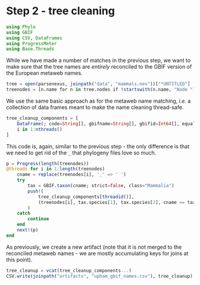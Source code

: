 # Step 2 - tree cleaning

````julia
using Phylo
using GBIF
using CSV, DataFrames
using ProgressMeter
using Base.Threads
````

While we have made a number of matches in the previous step, we want to make
sure that the tree names are *entirely* reconciled to the GBIF version of the
European metaweb names.

````julia
tree = open(parsenexus, joinpath("data", "mammals.nex"))["*UNTITLED"]
treenodes = [n.name for n in tree.nodes if !startswith(n.name, "Node ")]
````

We use the same basic approach as for the metaweb name matching, *i.e.* a
collection of data frames meant to make the name cleaning thread-safe.

````julia
tree_cleanup_components = [
    DataFrame(; code=String[], gbifname=String[], gbifid=Int64[], equal=Bool[]) for
    i in 1:nthreads()
]
````

This code is, again, similar to the previous step - the only difference is
that we need to get rid of the `_` that phylogeny files love so much.

````julia
p = Progress(length(treenodes))
@threads for i in 1:length(treenodes)
    cname = replace(treenodes[i], '_' => ' ')
    try
        tax = GBIF.taxon(cname; strict=false, class="Mammalia")
        push!(
            tree_cleanup_components[threadid()],
            (treenodes[i], tax.species[1], tax.species[2], cname == tax.species[1]),
        )
    catch
        continue
    end
    next!(p)
end
````

As previously, we create a new artifact (note that it is not merged to the
reconciled metaweb names - we are mostly accumulating keys for joins at this
point).

````julia
tree_cleanup = vcat(tree_cleanup_components...)
CSV.write(joinpath("artifacts", "upham_gbif_names.csv"), tree_cleanup)
````

